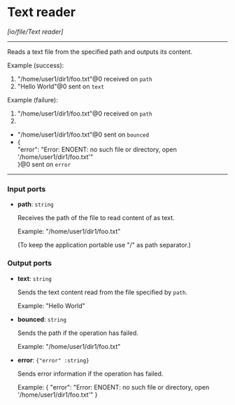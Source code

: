 # Text reader

_[io/file/Text reader]_

---

Reads a text file from the specified path and outputs its content.  
  
Example (success):  
1. "/home/user1/dir1/foo.txt"@0 received on `path`  
2. "Hello World"@0 sent on `text`  
  
Example (failure):  
1. "/home/user1/dir1/foo.txt"@0 received on `path`  
2.   
- "/home/user1/dir1/foo.txt"@0 sent on `bounced`  
- {  
  "error": "Error: ENOENT: no such file or directory, open '/home/user1/dir1/foo.txt'"  
}@0 sent on `error`  

---

### Input ports

* __path__: ` string `

    Receives the path of the file to read content of as text.
    
    Example:
    "/home/user1/dir1/foo.txt"
    
    (To keep the application portable use "/" as path separator.)

### Output ports

* __text__: ` string `

    Sends the text content read from the file specified by `path`.
    
    Example:
    "Hello World"


* __bounced__: ` string `

    Sends the path if the operation has failed.
    
    Example:
    "/home/user1/dir1/foo.txt"


* __error__: ` {"error" :string} `

    Sends error information if the operation has failed.
    
    Example: 
    {
      "error": "Error: ENOENT: no such file or directory, open '/home/user1/dir1/foo.txt'"
    }

